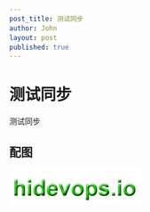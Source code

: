 ```yaml
---
post_title: 测试同步
author: John
layout: post
published: true
---
```

# 测试同步

测试同步

## 配图

![logo](/images/hidevopsio-txt.png)
